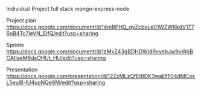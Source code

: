 Individual Project full stack mongo-express-node

Project plan
https://docs.google.com/document/d/14mBPHQ_gyZcbvLe01WZWKkdV1776nB4Tc7leVN_EjfQ/edit?usp=sharing

Sprints
https://docs.google.com/document/d/1zMxZ43gBDHDWIdRvyebJw9vWoBCAtIaeM8dsOHUt_HU/edit?usp=sharing

Presentation
https://docs.google.com/presentation/d/12ZzMLzQfEt8DK3waEfT04dMCosL5eulB-lU4uoNQe9M/edit?usp=sharing
